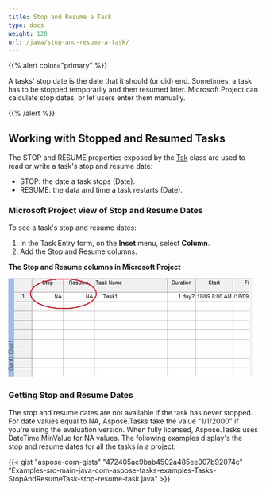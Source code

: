 ```yaml
---
title: Stop and Resume a Task
type: docs
weight: 120
url: /java/stop-and-resume-a-task/
---
```


{{% alert color="primary" %}} 

A tasks' stop date is the date that it should (or did) end. Sometimes, a task has to be stopped temporarily and then resumed later. Microsoft Project can calculate stop dates, or let users enter them manually.

{{% /alert %}} 
## **Working with Stopped and Resumed Tasks**
The STOP and RESUME properties exposed by the [Tsk](https://apireference.aspose.com/tasks/java/com.aspose.tasks/Tsk/) class are used to read or write a task's stop and resume date:

- STOP: the date a task stops (Date).
- RESUME: the data and time a task restarts (Date).
### **Microsoft Project view of Stop and Resume Dates**
To see a task's stop and resume dates:

1. In the Task Entry form, on the **Inset** menu, select **Column**.
2. Add the Stop and Resume columns.


**The Stop and Resume columns in Microsoft Project** 

![todo:image_alt_text](stop-and-resume-a-task_1.png)
### **Getting Stop and Resume Dates**
The stop and resume dates are not available if the task has never stopped. For date values equal to NA, Aspose.Tasks take the value "1/1/2000" if you're using the evaluation version. When fully licensed, Aspose.Tasks uses DateTime.MinValue for NA values. The following examples display's the stop and resume dates for all the tasks in a project.

{{< gist "aspose-com-gists" "472405ac9bab4502a485ee007b92074c" "Examples-src-main-java-com-aspose-tasks-examples-Tasks-StopAndResumeTask-stop-resume-task.java" >}}
